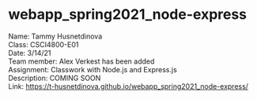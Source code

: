 # webapp_spring2021_node-express

Name: Tammy Husnetdinova <br>
Class: CSCI4800-E01 <br>
Date: 3/14/21 <br>
Team member: Alex Verkest has been added <br>
Assignment: Classwork with Node.js and Express.js <br>
Description: COMING SOON <br>
Link: https://t-husnetdinova.github.io/webapp_spring2021_node-express/ <br>
